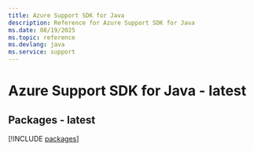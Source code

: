 ```yaml
---
title: Azure Support SDK for Java
description: Reference for Azure Support SDK for Java
ms.date: 08/19/2025
ms.topic: reference
ms.devlang: java
ms.service: support
---
```

# Azure Support SDK for Java - latest
## Packages - latest
[!INCLUDE [packages](support-index.md)]